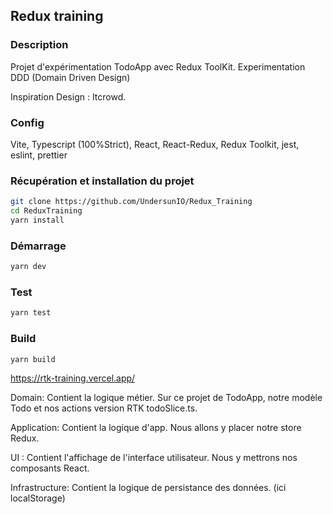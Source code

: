 ## Redux training

### Description

Projet d'expérimentation TodoApp avec Redux ToolKit.
Experimentation DDD (Domain Driven Design)

Inspiration Design : Itcrowd.

### Config

Vite, Typescript (100%Strict), React, React-Redux, Redux Toolkit, jest, eslint, prettier

### Récupération et installation du projet

```bash
git clone https://github.com/UndersunIO/Redux_Training
cd ReduxTraining
yarn install
```

### Démarrage

```bash
yarn dev
```

### Test

```bash
yarn test
```

### Build

```bash
yarn build
```

https://rtk-training.vercel.app/

Domain: Contient la logique métier.
Sur ce projet de TodoApp, notre modèle Todo et nos actions version RTK todoSlice.ts.

Application: Contient la logique d'app.
Nous allons y placer notre store Redux.

UI : Contient l'affichage de l'interface utilisateur.
Nous y mettrons nos composants React.

Infrastructure: Contient la logique de persistance des données. (ici localStorage)
